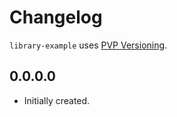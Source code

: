 # Changelog

`library-example` uses [PVP Versioning][1].

## 0.0.0.0

* Initially created.

[1]: https://pvp.haskell.org
